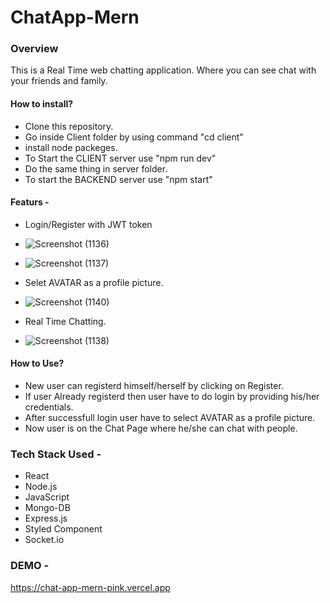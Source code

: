 # ChatApp-Mern

### Overview
This is a Real Time web chatting application. Where you can see chat with your friends and family.

#### How to install?
- Clone this repository.
- Go inside Client folder by using command "cd client"
- install node packeges.
- To Start the CLIENT server use "npm run dev"
- Do the same thing in server folder.
- To start the BACKEND server use "npm start"

#### Featurs -
- Login/Register with JWT token
  
- ![Screenshot (1136)](https://github.com/ShashiS07/ChatApp-Mern/assets/115537478/97488805-5ca8-4d9c-a154-3a6b59b99d59)
  
- ![Screenshot (1137)](https://github.com/ShashiS07/ChatApp-Mern/assets/115537478/41360ac6-f041-42ca-89df-16489924447e)

- Selet AVATAR as a profile picture.

- ![Screenshot (1140)](https://github.com/ShashiS07/ChatApp-Mern/assets/115537478/cb525e60-99a4-4f5f-8dd3-f095637fd3bd)

- Real Time Chatting.

- ![Screenshot (1138)](https://github.com/ShashiS07/ChatApp-Mern/assets/115537478/cc166af3-aa1a-4c84-a561-81ade96c645a)

#### How to Use? 
- New user can registerd himself/herself by clicking on Register.
- If user Already registerd then user have to do login by providing his/her credentials.
- After successfull login user have to select AVATAR as a profile picture.
- Now user is on the Chat Page where he/she can chat with people.

### Tech Stack Used -
- React
- Node.js
- JavaScript
- Mongo-DB
- Express.js
- Styled Component
- Socket.io

### DEMO -
https://chat-app-mern-pink.vercel.app

